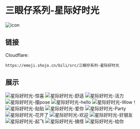# 三眼仔系列-星际好时光
![icon](https://emoji.shojo.cn/bili/src/三眼仔系列-星际好时光/icon.png)
## 链接
Cloudflare:
```
https://emoji.shojo.cn/bili/src/三眼仔系列-星际好时光
```
## 展示
![星际好时光-惊喜](https://emoji.shojo.cn/bili/src/三眼仔系列-星际好时光/星际好时光-惊喜.png)
![星际好时光-舒适](https://emoji.shojo.cn/bili/src/三眼仔系列-星际好时光/星际好时光-舒适.png)
![星际好时光-活力](https://emoji.shojo.cn/bili/src/三眼仔系列-星际好时光/星际好时光-活力.png)
![星际好时光-摆pose](https://emoji.shojo.cn/bili/src/三眼仔系列-星际好时光/星际好时光-摆pose.png)
![星际好时光-hello](https://emoji.shojo.cn/bili/src/三眼仔系列-星际好时光/星际好时光-hello.png)
![星际好时光-Wow！](https://emoji.shojo.cn/bili/src/三眼仔系列-星际好时光/星际好时光-Wow！.png)
![星际好时光-贴贴](https://emoji.shojo.cn/bili/src/三眼仔系列-星际好时光/星际好时光-贴贴.png)
![星际好时光-爱你](https://emoji.shojo.cn/bili/src/三眼仔系列-星际好时光/星际好时光-爱你.png)
![星际好时光-Party](https://emoji.shojo.cn/bili/src/三眼仔系列-星际好时光/星际好时光-Party.png)
![星际好时光-花开了](https://emoji.shojo.cn/bili/src/三眼仔系列-星际好时光/星际好时光-花开了.png)
![星际好时光-欢迎](https://emoji.shojo.cn/bili/src/三眼仔系列-星际好时光/星际好时光-欢迎.png)
![星际好时光-好朋友](https://emoji.shojo.cn/bili/src/三眼仔系列-星际好时光/星际好时光-好朋友.png)
![星际好时光-起飞](https://emoji.shojo.cn/bili/src/三眼仔系列-星际好时光/星际好时光-起飞.png)
![星际好时光-搞怪](https://emoji.shojo.cn/bili/src/三眼仔系列-星际好时光/星际好时光-搞怪.png)
![星际好时光-给你](https://emoji.shojo.cn/bili/src/三眼仔系列-星际好时光/星际好时光-给你.png)
